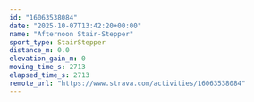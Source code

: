 ```yaml
---
id: "16063538084"
date: "2025-10-07T13:42:20+00:00"
name: "Afternoon Stair-Stepper"
sport_type: StairStepper
distance_m: 0.0
elevation_gain_m: 0
moving_time_s: 2713
elapsed_time_s: 2713
remote_url: "https://www.strava.com/activities/16063538084"
---
```

